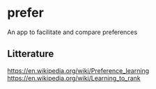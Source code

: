# prefer
An app to facilitate and compare preferences


## Litterature 
https://en.wikipedia.org/wiki/Preference_learning
https://en.wikipedia.org/wiki/Learning_to_rank

